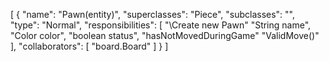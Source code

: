 [
  {
    "name": "Pawn(entity)",
    "superclasses": "Piece",
    "subclasses": "",
    "type": "Normal",
    "responsibilities": [
      "\\Create new Pawn"
      "String name",
      "Color color",
      "boolean status",
      "hasNotMovedDuringGame"
      "ValidMove()"
    ],
    "collaborators": [
      "board.Board"
    ]
  }
]